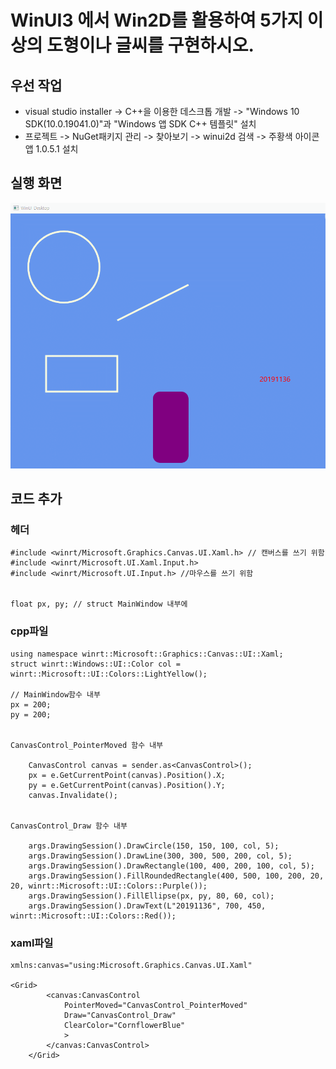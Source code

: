 # WinUI3 에서 Win2D를 활용하여 5가지 이상의 도형이나 글씨를 구현하시오.
## 우선 작업
* visual studio installer -> C++을 이용한 데스크톱 개발 -> "Windows 10 SDK(10.0.19041.0)"과 "Windows 앱 SDK C++ 템플릿" 설치
* 프로젝트 -> NuGet패키지 관리 -> 찾아보기 -> winui2d 검색 -> 주황색 아이콘 앱 1.0.5.1 설치
## 실행 화면
![img](img/img5_1/5_2.gif)
## 코드 추가
### 헤더
```
#include <winrt/Microsoft.Graphics.Canvas.UI.Xaml.h> // 캔버스를 쓰기 위함
#include <winrt/Microsoft.UI.Xaml.Input.h>
#include <winrt/Microsoft.UI.Input.h> //마우스를 쓰기 위함


float px, py; // struct MainWindow 내부에
```

### cpp파일
```
using namespace winrt::Microsoft::Graphics::Canvas::UI::Xaml;
struct winrt::Windows::UI::Color col = winrt::Microsoft::UI::Colors::LightYellow();

// MainWindow함수 내부
px = 200;
py = 200;


CanvasControl_PointerMoved 함수 내부

    CanvasControl canvas = sender.as<CanvasControl>();
    px = e.GetCurrentPoint(canvas).Position().X;
    py = e.GetCurrentPoint(canvas).Position().Y;
    canvas.Invalidate();


CanvasControl_Draw 함수 내부

    args.DrawingSession().DrawCircle(150, 150, 100, col, 5);
    args.DrawingSession().DrawLine(300, 300, 500, 200, col, 5);
    args.DrawingSession().DrawRectangle(100, 400, 200, 100, col, 5);
    args.DrawingSession().FillRoundedRectangle(400, 500, 100, 200, 20, 20, winrt::Microsoft::UI::Colors::Purple());
    args.DrawingSession().FillEllipse(px, py, 80, 60, col);
    args.DrawingSession().DrawText(L"20191136", 700, 450, winrt::Microsoft::UI::Colors::Red());
```

### xaml파일
```
xmlns:canvas="using:Microsoft.Graphics.Canvas.UI.Xaml"

<Grid>
        <canvas:CanvasControl
            PointerMoved="CanvasControl_PointerMoved"
            Draw="CanvasControl_Draw"
            ClearColor="CornflowerBlue"
            >
        </canvas:CanvasControl>
    </Grid>

```
